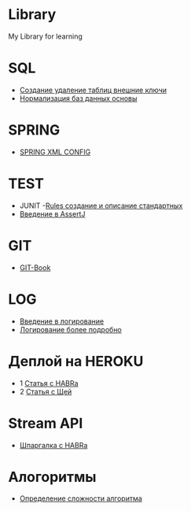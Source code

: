 # Library
My Library for learning
# SQL
- [Создание удаление таблиц внешние ключи](https://metanit.com/sql/mysql/2.5.php)
- [Нормализация баз данных основы](https://info-comp.ru/database-normalization)
# SPRING
- [SPRING XML CONFIG ](https://beginner-mercenary.blogspot.com/2018/08/24-bean-c-xml.html)
# TEST
- JUNIT
-[Rules создание и описание стандартных](http://blog.qatools.ru/junit/junit-rules-tutorial)
- [Введение в AssertJ](https://www.codeflow.site/ru/article/introduction-to-assertj)
# GIT
- [GIT-Book](https://git-scm.com/book/ru/v2)
# LOG
- [Введение в логирование](https://javarush.ru/groups/posts/2388-logirovanie-chto-kak-gde-i-chem)
- [Логирование более подробно](http://www.skipy.ru/useful/logging.html#log4j_sl)
# Деплой на HEROKU
- 1 [Статья с HABRа](https://habr.com/ru/post/232679/)
- 2 [Статья с Щей](https://xn--e1ai0c.xn--p1ai/article.php?id=11)
# Stream API
- [Шпаргалка с HABRа](https://habr.com/ru/company/luxoft/blog/270383/)
# Алогоритмы
- [Определение сложности алгоритма](https://habr.com/ru/post/104219/)
